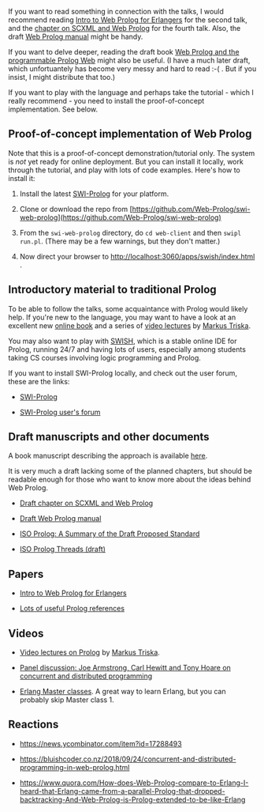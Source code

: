 
If you want to read something in connection with the talks, I would recommend reading [Intro to Web Prolog for Erlangers](https://gup.ub.gu.se/file/207827) for the second talk, and the [chapter on SCXML and Web Prolog](https://github.com/Web-Prolog/swi-web-prolog/blob/master/book/web-prolog-and-scxml.pdf) for the fourth talk. Also, the draft [Web Prolog manual](documents/manual-draft.pdf) might be handy.

If you want to delve deeper, reading the draft book [Web Prolog and the programmable Prolog Web](https://github.com/Web-Prolog/swi-web-prolog/raw/master/book/web-prolog.pdf) might also be useful. (I have a much later draft, which unfortuantely has become very messy and hard to read :-( . But if you insist, I might distribute that too.)

If you want to play with the language and perhaps take the tutorial - which I really recommend - you need to install the proof-of-concept implementation. See below.

## Proof-of-concept implementation of Web Prolog

Note that this is a proof-of-concept demonstration/tutorial only. The system is _not_ yet ready for online deployment. But you can install it locally, work through the tutorial, and play with lots of code examples. Here's how to install it:

1. Install the latest [SWI-Prolog](https://www.swi-prolog.org/download/devel) for your platform. 

2. Clone or download the repo from [https://github.com/Web-Prolog/swi-web-prolog](https://github.com/Web-Prolog/swi-web-prolog)

3. From the `swi-web-prolog` directory, do `cd web-client` and then `swipl run.pl`. (There may be a few warnings, but they don't matter.)

4. Now direct your browser to [http://localhost:3060/apps/swish/index.html](http://localhost:3060/apps/swish/index.html) .


## Introductory material to traditional Prolog

To be able to follow the talks, some acquaintance with Prolog would likely help. If you're new to the language, you may want to have a look at an excellent new [online book](https://www.metalevel.at/prolog) and a series of [video lectures](https://www.metalevel.at/prolog/videos) by [Markus Triska](https://www.metalevel.at). 

You may also want to play with [SWISH](https://swish.swi-prolog.org), which is a stable online IDE for Prolog, running 24/7 and having lots of users, especially among students taking CS courses involving logic programming and Prolog. 

If you want to install SWI-Prolog locally, and check out the user forum, these are the links:

- [SWI-Prolog](https://www.swi-prolog.org)

- [SWI-Prolog user's forum](https://swi-prolog.discourse.group)



## Draft manuscripts and other documents

A book manuscript describing the approach is available [here](https://github.com/Web-Prolog/swi-web-prolog/raw/master/book/web-prolog.pdf).

It is very much a draft lacking some of the planned chapters, but should be readable enough for those who want to know more about the ideas behind Web Prolog.

- [Draft chapter on SCXML and Web Prolog](https://github.com/Web-Prolog/swi-web-prolog/blob/master/book/web-prolog-and-scxml.pdf)

- [Draft Web Prolog manual](documents/manual-draft.pdf)

- [ISO Prolog: A Summary of the Draft Proposed Standard](http://fsl.cs.illinois.edu/images/9/9c/PrologStandard.pdf)

- [ISO Prolog Threads (draft)](https://logtalk.org/plstd/threads.pdf)


## Papers


- [Intro to Web Prolog for Erlangers](https://gup.ub.gu.se/file/207827)


- [Lots of useful Prolog references](https://swi-prolog.discourse.group/t/useful-prolog-references/1089)


## Videos

- [Video lectures on Prolog](https://www.metalevel.at/prolog/videos) by [Markus Triska](https://www.metalevel.at).

- [Panel discussion: Joe Armstrong, Carl Hewitt and Tony Hoare on concurrent and distributed programming](https://www.youtube.com/watch?v=37wFVVVZlVU)

- [Erlang Master classes](https://www.cs.kent.ac.uk/ErlangMasterClasses). A great way to learn Erlang, but you can probably skip Master class 1. 

 

## Reactions

- https://news.ycombinator.com/item?id=17288493

- https://bluishcoder.co.nz/2018/09/24/concurrent-and-distributed-programming-in-web-prolog.html

- https://www.quora.com/How-does-Web-Prolog-compare-to-Erlang-I-heard-that-Erlang-came-from-a-parallel-Prolog-that-dropped-backtracking-And-Web-Prolog-is-Prolog-extended-to-be-like-Erlang


